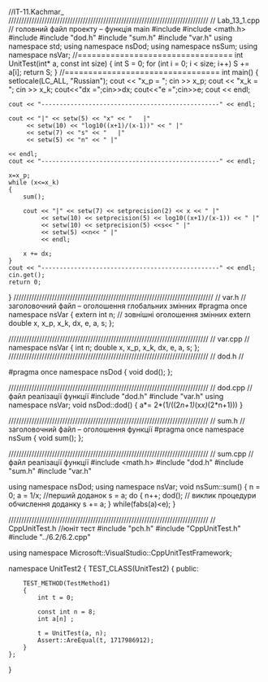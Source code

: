 //IT-11.Kachmar_
////////////////////////////////////////////////////////////////////////////// // Lab_13_1.cpp
// головний файл проекту – функція main
#include <iostream> 
#include <math.h>
#include <iomanip>
#include "dod.h"
#include "sum.h"
#include "var.h"
using namespace std;
using namespace nsDod;
using namespace nsSum;
using namespace nsVar;
//=================================
int UnitTest(int* a, const int size)
{
  int S = 0;
  for (int i = 0; i < size; i++)
    S += a[i];
  return S;
}
//=================================
int main() 
{
    setlocale(LC_ALL, "Russian");
    cout << "x_p = "; cin >> x_p;
    cout << "x_k = "; cin >> x_k; 
    cout<<"dx =";cin>>dx; 
    cout<<"e =";cin>>e;
    cout << endl;
    
    cout << "-------------------------------------------------" << endl; 

    cout << "|" << setw(5) << "x" << "   |" 
         << setw(10) << "log10((x+1)/(x-1))" << " |" 
         << setw(7) << "s" << "   |" 
         << setw(5) << "n" << " |" 

    << endl; 
    cout << "-------------------------------------------------" << endl; 
    
    x=x_p;
    while (x<=x_k)
    {
        sum();
        
        cout << "|" << setw(7) << setprecision(2) << x << " |" 
             << setw(10) << setprecision(5) << log10((x+1)/(x-1)) << " |" 
             << setw(10) << setprecision(5) <<s<< " |" 
             << setw(5) <<n<< " |" 
             << endl; 
        
        x += dx; 
    }
    cout << "-------------------------------------------------" << endl; 
    cin.get();
    return 0; 
}
////////////////////////////////////////////////////////////////////////////// // var.h
// заголовочний файл – оголошення глобальних змінних
#pragma once
namespace nsVar
{
    extern int n; // зовнішні оголошення змінних
    extern double x, x_p, x_k, dx, e, a, s; 
};

////////////////////////////////////////////////////////////////////////////// // var.cpp
//
namespace nsVar
{
    int n;
    double x, x_p, x_k, dx, e, a, s;
};
////////////////////////////////////////////////////////////////////////////// // dod.h
//

#pragma once
namespace nsDod
{
    void dod();
};

////////////////////////////////////////////////////////////////////////////// // dod.cpp
// файл реалізації функції
#include "dod.h"
#include "var.h"
using namespace nsVar;
void nsDod::dod()
{
    a*= 2*(1/((2*n+1)*(x*x)*(2*n+1))) 
}

////////////////////////////////////////////////////////////////////////////// // sum.h
// заголовочний файл – оголошення функції
#pragma once
namespace nsSum
{
    void sum();
};

////////////////////////////////////////////////////////////////////////////// // sum.cpp
//файл реалізації функції
#include <math.h>
#include "dod.h"
#include "sum.h" 
#include "var.h"

using namespace nsDod;
using namespace nsVar;
void nsSum::sum()
{ 
    n = 0;
    a = 1/x;   //перший доданок
    s = a; 
    do
    {
        n++;
        dod(); // виклик процедури обчислення доданку 
        s += a;
    } while(fabs(a)<e);
}

////////////////////////////////////////////////////////////////////////////// // CppUnitTest.h
//юніт тест
#include "pch.h"
#include "CppUnitTest.h"
#include "../6.2/6.2.cpp"

using namespace Microsoft::VisualStudio::CppUnitTestFramework;

namespace UnitTest2
{
	TEST_CLASS(UnitTest2)
	{
	public:
		
		TEST_METHOD(TestMethod1)
		{
			int t = 0;

			const int n = 8;
			int a[n] ;

			t = UnitTest(a, n);
			Assert::AreEqual(t, 1717986912);
		}
	};
}




